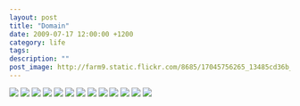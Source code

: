```yaml
---
layout: post
title: "Domain"
date: 2009-07-17 12:00:00 +1200
category: life
tags: 
description: ""
post_image: http://farm9.static.flickr.com/8685/17045756265_13485cd36b_o.jpg
---
```

[![](http://farm8.static.flickr.com/7602/16425644703_554d7922ed_c.jpg)](http://farm8.static.flickr.com/7602/16425644703_d76251b75c_o.jpg)
[![](http://farm8.static.flickr.com/7602/16425644563_ccb3a8d21d_c.jpg)](http://farm8.static.flickr.com/7602/16425644563_a1fa9a8d1e_o.jpg)
[![](http://farm8.static.flickr.com/7724/17044333642_50183fde28_c.jpg)](http://farm8.static.flickr.com/7724/17044333642_e0fc96fc06_o.jpg)
[![](http://farm9.static.flickr.com/8788/17045799205_82d8cdb520_c.jpg)](http://farm9.static.flickr.com/8788/17045799205_bf3ced8542_o.jpg)
[![](http://farm9.static.flickr.com/8690/16838386657_b6bf950a84_c.jpg)](http://farm9.static.flickr.com/8690/16838386657_fe1e520603_o.jpg)
[![](http://farm8.static.flickr.com/7686/17044955801_4905c0d85a_c.jpg)](http://farm8.static.flickr.com/7686/17044955801_71fd93b167_o.jpg)
[![](http://farm8.static.flickr.com/7710/17019786266_a7d9f85910_c.jpg)](http://farm8.static.flickr.com/7710/17019786266_4dba4c2e8d_o.jpg)
[![](http://farm9.static.flickr.com/8752/17019785996_23fcce6267_c.jpg)](http://farm9.static.flickr.com/8752/17019785996_09c3355327_o.jpg)
[![](http://farm8.static.flickr.com/7687/16858255290_267949d3b8_c.jpg)](http://farm8.static.flickr.com/7687/16858255290_02e49826df_o.jpg)
[![](http://farm8.static.flickr.com/7703/17045796775_fa34f53ff3_c.jpg)](http://farm8.static.flickr.com/7703/17045796775_47e4ea6b66_o.jpg)
[![](http://farm9.static.flickr.com/8730/17044330272_63fc02a0bd_c.jpg)](http://farm9.static.flickr.com/8730/17044330272_e959009e22_o.jpg)
[![](http://farm9.static.flickr.com/8793/16857967028_8d0d37bd10_c.jpg)](http://farm9.static.flickr.com/8793/16857967028_973754493e_o.jpg)
[![](http://farm9.static.flickr.com/8722/17044291222_ddcd4e2287_c.jpg)](http://farm9.static.flickr.com/8722/17044291222_9c361984f2_o.jpg)
